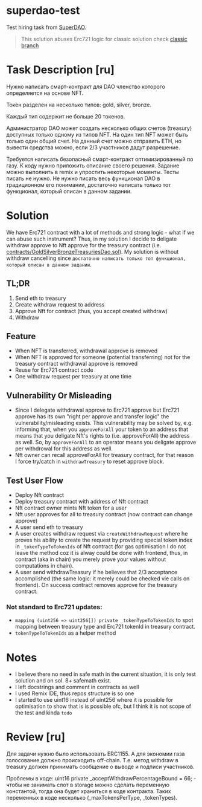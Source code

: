 # superdao-test
Test hiring task from [SuperDAO](https://www.notion.so/superdao/Jobs-at-Superdao-d8b6b7599cc243a9b27f8b63e0c8e2bb).
> This solution abuses Erc721 logic for classic solution check [classic branch](https://github.com/AlcibiadesCleinias/superdao-test/tree/classic)

# Task Description [ru]
Нужно написать смарт-контракт для DAO членство которого определяется на основе NFT. 

Токен разделен на несколько типов: gold, silver, bronze. 

Каждый тип содержит не больше 20 токенов.

Администратор DAO может создать несколько общих счетов (treasury) доступных только одному из типов NFT. 
На один тип NFT может быть только один общий счет. 
На данный счет можно отправить ETH, но вывести средства можно, если 2/3 участников дадут разрешение.

Требуется написать безопасный смарт-контракт оптимизированный по газу. 
К коду нужно приложить описание своего решения.
Задание можно выполнить в remix и упростить некоторые моменты. 
Тесты писать не нужно.
Не нужно писать весь функционал DAO в традиционном его понимании, достаточно написать только тот функционал, который описан в данном задании.

# Solution
We have Erc721 contract with a lot of methods and strong logic - what if we can abuse such instrument?
Thus, in my solution I decide to deligate withdraw approve to Nft approve for the treasury contract 
(i.e. [contracts/GoldSilverBronzeTreasuriesDao.sol](contracts/GoldSilverBronzeTreasuriesDao.sol)).
My solution is without withdraw cancelling since `достаточно написать только тот функционал, который описан в данном задании`.

## TL;DR
1. Send eth to treasury
2. Create withdraw request to address
3. Approve Nft for contract (thus, you accept created  withdraw)
4. Withdraw

## Feature
- When NFT is transferred, withdrawal approve is removed
- When NFT is approved for someone (potential transferring) not for the treasury contract withdrawal approve is removed
- Reuse for Erc721 contract code
- One withdraw request per treasury at one time

## Vulnerability Or Misleading
- Since I delegate withdrawal approve to Erc721 approve but Erc721 approve has its own "right per approve and transfer logic" the vulnerability/misleading exists. This vulnerability may be solved by, e.g. informing that, when you `approveForAll` your token to an address that means that you deligate Nft's rights to (i.e. approveForAll) the address as well. So, by `approveForAll` to an operator means you deligate approve per withdrowal for this address as well.
- Nft owner can recall approveForAll for treasury contract, for that reason I force try/catch in `withdrawTreasury` to reset approve block.

## Test User Flow
- Deploy Nft contract
- Deploy treasury contract with address of Nft contract
- Nft contract owner mints Nft token for a user
- Nft user approves for all to treasury contract (now contract can change approve)
- A user send eth to treasury
- A user creates withdraw request via `createWithdrawRequest` where he proves his ability to create the request by providing special token index
in `_tokenTypeToTokenIds` of Nft contract (for gas optimisation I do not leave the method coz it is alway could be done with frontend, thus, in contract (aka in chain) you merely prove your values without computations in chain).
- A user send withdrawTreasury if he believes that 2/3 acceptance accomplished (the same logic: it merely could be checked vie calls on frontend). On success contract removes approve for the treasury contract.


### Not standard to Erc721 updates:
- `mapping (uint256 => uint256[]) private _tokenTypeToTokenIds` to spot mapping between treasury type and Erc721 tokenId in treasury contract.
- `tokenTypeToTokenIds` as a helper method

# Notes
- I believe there no need in safe math in the current situation, it is only test solution and on sol. 8+ safemath exist.
- I left docstrings and comment in contracts as well
- I used Remix IDE, thus repos structure is so one
- I started to use uint16 instead of uint256 where it is possible for optimisation to show that is is possible ofc, but I think it is not scope of the test and kinda `todo`

# Review [ru]
Для задачи нужно было использовать ERC1155. А для экономии газа голосование должно происходить off-chain. Т.е.  метод withdraw в treasury должен принимать сообщение о выводе и подписи участников. 

Проблемы в коде:
uint16 private _acceptWithdrawPercentageBound = 66; - чтобы не занимать слот в storage можно сделать переменную константой, тогда она будет храниться в коде контракта. Таких переменных в коде несколько (_maxTokensPerType, _tokenTypes).


